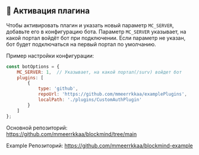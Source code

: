 
## 🔌 Активация плагина

Чтобы активировать плагин и указать новый параметр `MC_SERVER`, добавьте его в конфигурацию бота. Параметр `MC_SERVER` указывает, на какой портал войдёт бот при подключении. Если параметр не указан, бот будет подключаться на первый портал по умолчанию.

Пример настройки конфигурации:

```javascript
const botOptions = {
    MC_SERVER: 1,  // Указывает, на какой портал(/surv) войдет бот
    plugins: [
        { 
            type: 'github', 
            repoUrl: 'https://github.com/mmeerrkkaa/examplePlugins', 
            localPath: './plugins/CustomAuthPlugin' 
        }
    ]
};
```

Основной репозиторий: https://github.com/mmeerrkkaa/blockmind/tree/main

Example Репозиторий: https://github.com/mmeerrkkaa/blockmind-example

